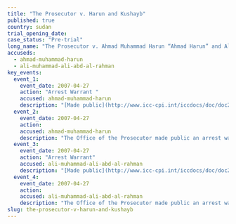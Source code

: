 ```yaml
---
title: "The Prosecutor v. Harun and Kushayb"
published: true
country: sudan
trial_opening_date:
case_status: "Pre-trial"
long_name: "The Prosecutor v. Ahmad Muhammad Harun “Ahmad Harun” and Ali Muhammad Ali Abd-Al-Rahman “Ali Kushayb”"
accuseds:
  - ahmad-muhammad-harun
  - ali-muhammad-ali-abd-al-rahman
key_events:
  event_1:
    event_date: 2007-04-27
    action: "Arrest Warrant "
    accused: ahmad-muhammad-harun
    description: "[Made public](http://www.icc-cpi.int/iccdocs/doc/doc279813.pdf)"
  event_2:
    event_date: 2007-04-27
    action:
    accused: ahmad-muhammad-harun
    description: "The Office of the Prosecutor made public an arrest warrant for Harun on April 27, 2007. Accused remains at-large."
  event_3:
    event_date: 2007-04-27
    action: "Arrest Warrant"
    accused: ali-muhammad-ali-abd-al-rahman
    description: "[Made public](http://www.icc-cpi.int/iccdocs/doc/doc279813.pdf)"
  event_4:
    event_date: 2007-04-27
    action:
    accused: ali-muhammad-ali-abd-al-rahman
    description: "The Office of the Prosecutor made public an arrest warrant for Ali Kushayb on April 27, 2007. Accused remains at-large."
slug: the-prosecutor-v-harun-and-kushayb
---
```

